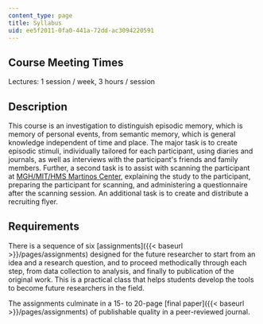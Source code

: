 ```yaml
---
content_type: page
title: Syllabus
uid: ee5f2011-0fa0-441a-72dd-ac3094220591
---
```


Course Meeting Times
--------------------

Lectures: 1 session / week, 3 hours / session

Description
-----------

This course is an investigation to distinguish episodic memory, which is memory of personal events, from semantic memory, which is general knowledge independent of time and place. The major task is to create episodic stimuli, individually tailored for each participant, using diaries and journals, as well as interviews with the participant's friends and family members. Further, a second task is to assist with scanning the participant at [MGH/MIT/HMS Martinos Center](http://www.martinos.org/), explaining the study to the participant, preparing the participant for scanning, and administering a questionnaire after the scanning session. An additional task is to create and distribute a recruiting flyer.

Requirements
------------

There is a sequence of six [assignments]({{< baseurl >}}/pages/assignments) designed for the future researcher to start from an idea and a research question, and to proceed methodically through each step, from data collection to analysis, and finally to publication of the original work. This is a practical class that helps students develop the tools to become future researchers in the field.

The assignments culminate in a 15- to 20-page [final paper]({{< baseurl >}}/pages/assignments) of publishable quality in a peer-reviewed journal.